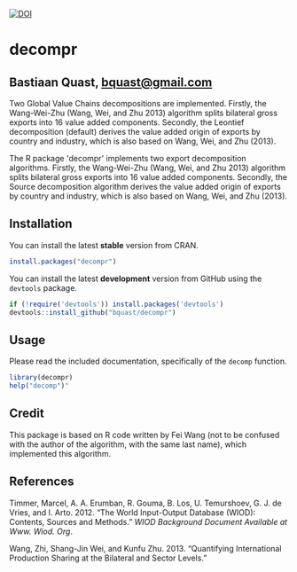 [![DOI](https://zenodo.org/badge/doi/10.5281/zenodo.14810.png)](http://dx.doi.org/10.5281/zenodo.14810)

decompr
=======

Bastiaan Quast, <bquast@gmail.com>
----------------------------------

Two Global Value Chains decompositions are implemented.
Firstly, the Wang-Wei-Zhu (Wang, Wei, and Zhu 2013) algorithm splits bilateral gross exports into 16 value added components.
Secondly, the Leontief decomposition (default) derives the value added origin of exports by country and industry, which is also based on Wang, Wei, and Zhu (2013).


The R package 'decompr' implements two export decomposition algorithms.
Firstly, the Wang-Wei-Zhu (Wang, Wei, and Zhu 2013) algorithm splits bilateral gross exports into 16 value added components.
Secondly, the Source decomposition algorithm derives the value added origin of exports by country and industry, which is also based on Wang, Wei, and Zhu (2013).



Installation
------------
You can install the latest **stable** version from CRAN.

```r
install.packages("decompr")
```

You can install the latest **development** version from GitHub using the `devtools` package.

```r
if (!require('devtools')) install.packages('devtools')
devtools::install_github("bquast/decompr")
```


Usage
------
Please read the included documentation, specifically of the `decomp` function.

```r
library(decompr)
help("decomp")"
```


Credit
------

This package is based on R code written by Fei Wang (not to be confused with the author of the algorithm, with the same last name), which implemented this algorithm.


References
----------

Timmer, Marcel, A. A. Erumban, R. Gouma, B. Los, U. Temurshoev, G. J. de Vries, and I. Arto. 2012. “The World Input-Output Database (WIOD): Contents, Sources and Methods.” *WIOD Background Document Available at Www. Wiod. Org*.

Wang, Zhi, Shang-Jin Wei, and Kunfu Zhu. 2013. “Quantifying International Production Sharing at the Bilateral and Sector Levels.”

